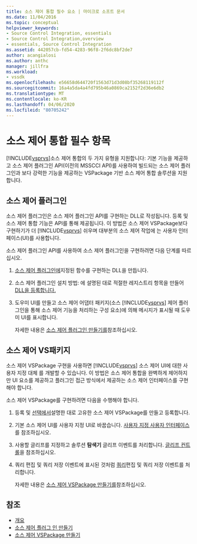 ```yaml
---
title: 소스 제어 통합 필수 요소 | 마이크로 소프트 문서
ms.date: 11/04/2016
ms.topic: conceptual
helpviewer_keywords:
- Source Control Integration, essentials
- Source Control Integration,overview
- essentials, Source Control Integration
ms.assetid: 442057cb-fd54-4283-96f8-2f6dc8bf2de7
author: acangialosi
ms.author: anthc
manager: jillfra
ms.workload:
- vssdk
ms.openlocfilehash: e56658d644720f1563d71d3d08bf35268119112f
ms.sourcegitcommit: 16a4a5da4a4fd795b46a0869ca2152f2d36e6db2
ms.translationtype: MT
ms.contentlocale: ko-KR
ms.lasthandoff: 04/06/2020
ms.locfileid: "80705242"
---
```

# <a name="source-control-integration-essentials"></a>소스 제어 통합 필수 항목
[!INCLUDE[vsprvs](../../code-quality/includes/vsprvs_md.md)]소스 제어 통합의 두 가지 유형을 지원합니다: 기본 기능을 제공하고 소스 제어 플러그인 API(이전의 MSSCCI API)를 사용하여 빌드되는 소스 제어 플러그인과 보다 강력한 기능을 제공하는 VSPackage 기반 소스 제어 통합 솔루션을 지원합니다.

## <a name="source-control-plug-in"></a>소스 제어 플러그인
 소스 제어 플러그인은 소스 제어 플러그인 API를 구현하는 DLL로 작성됩니다. 등록 및 소스 제어 통합 기능은 API를 통해 제공됩니다. 이 방법은 소스 제어 VSPackage보다 구현하기가 더 [!INCLUDE[vsprvs](../../code-quality/includes/vsprvs_md.md)] 쉬우며 대부분의 소스 제어 작업에 는 사용자 인터페이스(UI)를 사용합니다.

 소스 제어 플러그인 API를 사용하여 소스 제어 플러그인을 구현하려면 다음 단계를 따르십시오.

1. [소스 제어 플러그인에](../../extensibility/source-control-plug-ins.md)지정된 함수를 구현하는 DLL을 만듭니다.

2. 소스 제어 플러그인 설치 방법: 에 설명된 대로 적절한 레지스트리 항목을 만들어 [DLL을 등록합니다.](../../extensibility/internals/how-to-install-a-source-control-plug-in.md)

3. 도우미 UI를 만들고 소스 제어 어댑터 패키지(소스 [!INCLUDE[vsprvs](../../code-quality/includes/vsprvs_md.md)] 제어 플러그인을 통해 소스 제어 기능을 처리하는 구성 요소)에 의해 메시지가 표시될 때 도우미 UI를 표시합니다.

   자세한 내용은 [소스 제어 플러그인 만들기를](../../extensibility/internals/creating-a-source-control-plug-in.md)참조하십시오.

## <a name="source-control-vspackage"></a>소스 제어 VS패키지
 소스 제어 VSPackage 구현을 사용하면 [!INCLUDE[vsprvs](../../code-quality/includes/vsprvs_md.md)] 소스 제어 UI에 대한 사용자 지정 대체 를 개발할 수 있습니다. 이 방법은 소스 제어 통합을 완벽하게 제어하지만 UI 요소를 제공하고 플러그인 접근 방식에서 제공하는 소스 제어 인터페이스를 구현해야 합니다.

 소스 제어 VSPackage를 구현하려면 다음을 수행해야 합니다.

1. 등록 및 [선택에서](../../extensibility/internals/registration-and-selection-source-control-vspackage.md)설명한 대로 고유한 소스 제어 VSPackage를 만들고 등록합니다.

2. 기본 소스 제어 UI를 사용자 지정 UI로 바꿉습니다. [사용자 지정 사용자 인터페이스](../../extensibility/internals/custom-user-interface-source-control-vspackage.md)를 참조하십시오.

3. 사용할 글리프를 지정하고 솔루션 **탐색기** 글리프 이벤트를 처리합니다. [글리프 컨트롤](../../extensibility/internals/glyph-control-source-control-vspackage.md)을 참조하십시오.

4. 쿼리 편집 및 쿼리 저장 이벤트에 표시된 것처럼 [쿼리](../../extensibility/internals/query-edit-query-save-source-control-vspackage.md)편집 및 쿼리 저장 이벤트를 처리합니다.

   자세한 내용은 [소스 제어 VSPackage 만들기를](../../extensibility/internals/creating-a-source-control-vspackage.md)참조하십시오.

## <a name="see-also"></a>참조
- [개요](../../extensibility/internals/source-control-integration-overview.md)
- [소스 제어 플러그 인 만들기](../../extensibility/internals/creating-a-source-control-plug-in.md)
- [소스 제어 VSPackage 만들기](../../extensibility/internals/creating-a-source-control-vspackage.md)

